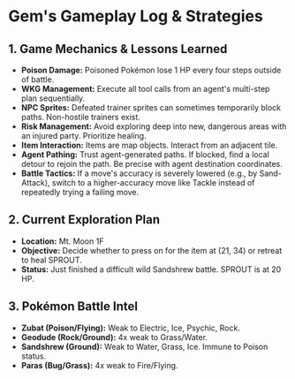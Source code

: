 # Gem's Gameplay Log & Strategies

## 1. Game Mechanics & Lessons Learned
*   **Poison Damage:** Poisoned Pokémon lose 1 HP every four steps outside of battle.
*   **WKG Management:** Execute all tool calls from an agent's multi-step plan sequentially.
*   **NPC Sprites:** Defeated trainer sprites can sometimes temporarily block paths. Non-hostile trainers exist.
*   **Risk Management:** Avoid exploring deep into new, dangerous areas with an injured party. Prioritize healing.
*   **Item Interaction:** Items are map objects. Interact from an adjacent tile.
*   **Agent Pathing:** Trust agent-generated paths. If blocked, find a local detour to rejoin the path. Be precise with agent destination coordinates.
*   **Battle Tactics:** If a move's accuracy is severely lowered (e.g., by Sand-Attack), switch to a higher-accuracy move like Tackle instead of repeatedly trying a failing move.

## 2. Current Exploration Plan
*   **Location:** Mt. Moon 1F
*   **Objective:** Decide whether to press on for the item at (21, 34) or retreat to heal SPROUT.
*   **Status:** Just finished a difficult wild Sandshrew battle. SPROUT is at 20 HP.

## 3. Pokémon Battle Intel
*   **Zubat (Poison/Flying):** Weak to Electric, Ice, Psychic, Rock.
*   **Geodude (Rock/Ground):** 4x weak to Grass/Water.
*   **Sandshrew (Ground):** Weak to Water, Grass, Ice. Immune to Poison status.
*   **Paras (Bug/Grass):** 4x weak to Fire/Flying.